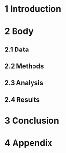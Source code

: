 # 1 Introduction
# 2 Body
## 2.1 Data
## 2.2 Methods
## 2.3 Analysis
## 2.4 Results
# 3 Conclusion
# 4 Appendix
